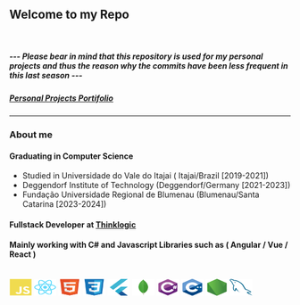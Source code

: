 <h2>Welcome to my Repo</h2>
</br>
<h5><i>--- Please bear in mind that this repository is used for my personal projects and thus the reason why the commits have been less frequent in this last season ---</i></h5>
<h5><a href="https://matheusreimer.github.io/MatheusReimerPortfolio/">Personal Projects Portifolio</a></h5>
<hr>
<h3>About me</h3>
<div>
  <h4>Graduating in Computer Science</h4>
  <UL>
    <LI>Studied in Universidade do Vale do Itajai ( Itajai/Brazil [2019-2021])</LI>
    <LI>Deggendorf Institute of Technology (Deggendorf/Germany [2021-2023])</LI>
    <LI>Fundação Universidade Regional de Blumenau (Blumenau/Santa Catarina [2023-2024])</LI>
  </UL>
</div>
<h4>Fullstack Developer at <a href="https://www.thinklogic.com/about" target="_blank">Thinklogic</a></h4>
<h4>Mainly working with C# and Javascript Libraries such as ( Angular / Vue / React )</h4>
<div style="display: inline_block"><br>
  <img align="center" alt="Matheus-Js" height="30" width="40" src="https://raw.githubusercontent.com/devicons/devicon/master/icons/javascript/javascript-plain.svg">
  <img align="center" alt="Matheus-Ts" height="30" width="40" src="https://raw.githubusercontent.com/devicons/devicon/master/icons/react/react-original.svg">
  <img align="center" alt="Matheus-HTML" height="30" width="40" src="https://raw.githubusercontent.com/devicons/devicon/master/icons/html5/html5-original.svg">
  <img align="center" alt="Matheus-CSS" height="30" width="40" src="https://raw.githubusercontent.com/devicons/devicon/master/icons/css3/css3-original.svg">
   <img align="center" alt="Matheus-CSS" height="30" width="40" src="https://github.com/devicons/devicon/blob/master/icons/flutter/flutter-original.svg">
   <img align="center" alt="Matheus-CSS" height="30" width="40" src="https://github.com/devicons/devicon/blob/master/icons/mongodb/mongodb-original.svg">
  <img align="center" alt="Matheus-Csharp" height="30" width="40" src="https://raw.githubusercontent.com/devicons/devicon/master/icons/csharp/csharp-original.svg">
  <img align="center" alt="Matheus-c++" height="30" width="40" src="https://raw.githubusercontent.com/devicons/devicon/master/icons/cplusplus/cplusplus-original.svg">
   <img align="center" alt="Matheus-Node" height="30" width="40" src="https://raw.githubusercontent.com/devicons/devicon/master/icons/nodejs/nodejs-original.svg">
   <img align="center" alt="Matheus-Node" height="30" width="40" src="https://raw.githubusercontent.com/devicons/devicon/master/icons/mysql/mysql-original.svg">
  
</div>


##
<div> 
 

 

</div>
